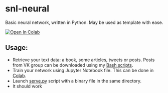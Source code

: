 # snl-neural
Basic neural network, written in Python. May be used as template with ease.

[![Open In Colab](https://colab.research.google.com/assets/colab-badge.svg)](https://colab.research.google.com/drive/1fig3W8L4PAPGei2AE42UTzVzry5uaKvP?usp=sharing)

## Usage:
- Retrieve your text data: a book, some articles, tweets or posts. Posts from VK group can be downloaded using my [Bash scripts](https://github.com/Lesterrry/snl-neural/tree/main/Misc).
- Train your network using Jupyter Notebook file. This can be done in [Colab](https://colab.research.google.com/drive/1fig3W8L4PAPGei2AE42UTzVzry5uaKvP?usp=sharing).
- Launch [serve.py](https://github.com/Lesterrry/snl-neural/blob/main/Backend/serve.py) script with a binary file in the same directory.
- It should work
